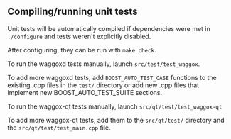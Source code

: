 Compiling/running unit tests
------------------------------------

Unit tests will be automatically compiled if dependencies were met in `./configure`
and tests weren't explicitly disabled.

After configuring, they can be run with `make check`.

To run the waggoxd tests manually, launch `src/test/test_waggox`.

To add more waggoxd tests, add `BOOST_AUTO_TEST_CASE` functions to the existing
.cpp files in the `test/` directory or add new .cpp files that
implement new BOOST_AUTO_TEST_SUITE sections.

To run the waggox-qt tests manually, launch `src/qt/test/test_waggox-qt`

To add more waggox-qt tests, add them to the `src/qt/test/` directory and
the `src/qt/test/test_main.cpp` file.
